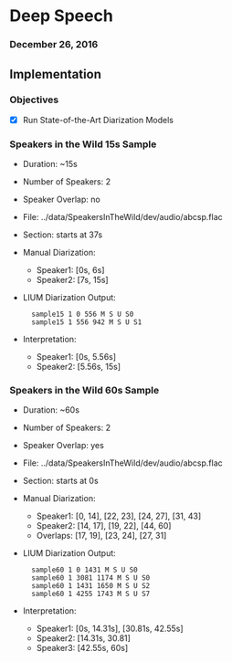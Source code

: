 # Deep Speech
### December 26, 2016

## Implementation

### Objectives

* [x] Run State-of-the-Art Diarization Models

### Speakers in the Wild 15s Sample

* Duration: ~15s
* Number of Speakers: 2
* Speaker Overlap: no
* File: ../data/SpeakersInTheWild/dev/audio/abcsp.flac
* Section: starts at 37s
* Manual Diarization:
	* Speaker1: [0s, 6s]
	* Speaker2: [7s, 15s]
* LIUM Diarization Output:

		sample15 1 0 556 M S U S0
		sample15 1 556 942 M S U S1

* Interpretation:
	* Speaker1: [0s, 5.56s]
	* Speaker2: [5.56s, 15s]

### Speakers in the Wild 60s Sample

* Duration: ~60s
* Number of Speakers: 2
* Speaker Overlap: yes
* File: ../data/SpeakersInTheWild/dev/audio/abcsp.flac
* Section: starts at 0s
* Manual Diarization:
	* Speaker1: [0, 14], [22, 23], [24, 27], [31, 43] 
	* Speaker2: [14, 17], [19, 22], [44, 60]
	* Overlaps: [17, 19], [23, 24], [27, 31]
* LIUM Diarization Output:

		sample60 1 0 1431 M S U S0
		sample60 1 3081 1174 M S U S0
		sample60 1 1431 1650 M S U S2
		sample60 1 4255 1743 M S U S7

* Interpretation:
	* Speaker1: [0s, 14.31s], [30.81s, 42.55s]
	* Speaker2: [14.31s, 30.81]
	* Speaker3: [42.55s, 60s]
